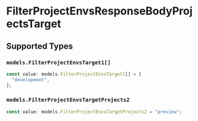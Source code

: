 # FilterProjectEnvsResponseBodyProjectsTarget


## Supported Types

### `models.FilterProjectEnvsTarget1[]`

```typescript
const value: models.FilterProjectEnvsTarget1[] = [
  "development",
];
```

### `models.FilterProjectEnvsTargetProjects2`

```typescript
const value: models.FilterProjectEnvsTargetProjects2 = "preview";
```

